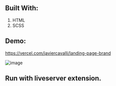 ## Built With: 

1. HTML 
2. SCSS

## Demo: 

https://vercel.com/javiercavalli/landing-page-brand

![image](https://i.ibb.co/b3pTZHg/shoelanding.png)

## Run with liveserver extension.

